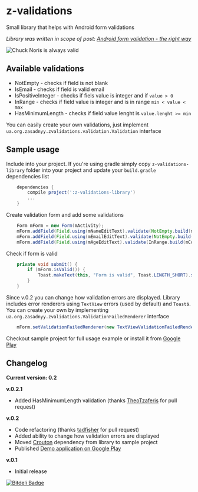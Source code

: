 z-validations
=============

Small library that helps with Android form validations

_Library was written in scope of post: [Android form validation - the right way](http://blog.zasadnyy.org.ua/2013/08/android-form-validation-right-way.html)_

![Chuck Noris is always valid](http://4.bp.blogspot.com/-aB-mb25JcW8/Uf7EW9VKOuI/AAAAAAABKP8/jkVW7J7T04E/s1600/chuck-is-always-valid.png)

Available validations
---------------------
* NotEmpty - checks if field is not blank
* IsEmail - checks if field is valid email
* IsPositiveInteger - checks if fiels value is integer and if ```value > 0```
* InRange - checks if field value is integer and is in range ```min < value < max```
* HasMinimumLength - checks if field value lenght is ```value.lenght >= min```
 
You can easily create your own validations, just implement ```ua.org.zasadnyy.zvalidations.validation.Validation``` interface


Sample usage
------------
Include into your project. If you're using gradle simply copy ```z-validations-library``` folder into your project and update your ```build.gradle``` dependencies list
```groovy
    dependencies {
        compile project(':z-validations-library')
        ...
    }
```


Create validation form and add some validations
```java
    Form mForm = new Form(mActivity);
    mForm.addField(Field.using(mNameEditText).validate(NotEmpty.build(mContext)));
    mForm.addField(Field.using(mEmailEditText).validate(NotEmpty.build(mContext)).validate(IsEmail.build(mContext)));
    mForm.addField(Field.using(mAgeEditText).validate(InRange.build(mContext, 0, 120)));
```

Check if form is valid 
```java
    private void submit() {
        if (mForm.isValid()) {
            Toast.makeText(this, "Form is valid", Toast.LENGTH_SHORT).show();
        }
    }
```

Since v.0.2 you can change how validation errors are displayed. Library includes error renderers using ```TextView``` errors (used by default) and ```Toast```s. You can create your own by implementing ```ua.org.zasadnyy.zvalidations.ValidationFailedRenderer``` interface
```java
    mForm.setValidationFailedRenderer(new TextViewValidationFailedRenderer(mContext));
```


Checkout sample project for full usage example or install it from [Google Play](https://play.google.com/store/apps/details?id=ua.org.zasadnyy.sample.zvalidations)
    
    
Changelog
---------

__Current version: 0.2__

__v.0.2.1__ 
* Added HasMinimumLength validation (thanks [TheoTzaferis](https://github.com/TheoTzaferis) for pull request)

__v.0.2__ 
* Code refactoring (thanks [tadfisher](https://github.com/tadfisher) for pull request)
* Added ability to change how validation errors are displayed
* Moved [Crouton](https://github.com/keyboardsurfer/Crouton) dependency from library to sample project
* Published [Demo application on Google Play](https://play.google.com/store/apps/details?id=ua.org.zasadnyy.sample.zvalidations)

__v.0.1__ 
* Initial release


[![Bitdeli Badge](https://d2weczhvl823v0.cloudfront.net/zasadnyy/z-validations/trend.png)](https://bitdeli.com/free "Bitdeli Badge")

